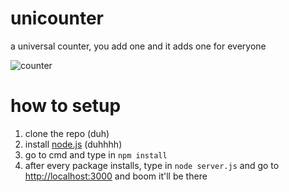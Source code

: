 # unicounter
a universal counter, you add one and it adds one for everyone

![counter](https://github.com/user-attachments/assets/6af64b7e-a7a5-4edc-815c-7d8818ff308b)

# how to setup
1. clone the repo (duh)
2. install [node.js](https://nodejs.org) (duhhhh)
3. go to cmd and type in `npm install`
4. after every package installs, type in `node server.js` and go to [http://localhost:3000](http://localhost:3000) and boom it'll be there
